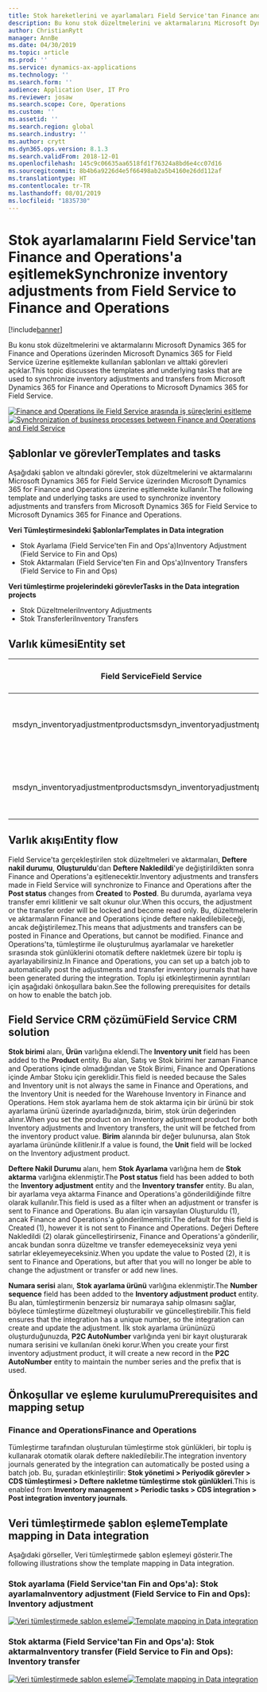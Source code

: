 ```yaml
---
title: Stok hareketlerini ve ayarlamaları Field Service'tan Finance and Operations'a eşitlemek
description: Bu konu stok düzeltmelerini ve aktarmalarını Microsoft Dynamics 365 for Finance and Operations üzerinden Microsoft Dynamics 365 for Field Service üzerine eşitlemekte kullanılan şablonları ve alttaki görevleri açıklar.
author: ChristianRytt
manager: AnnBe
ms.date: 04/30/2019
ms.topic: article
ms.prod: ''
ms.service: dynamics-ax-applications
ms.technology: ''
ms.search.form: ''
audience: Application User, IT Pro
ms.reviewer: josaw
ms.search.scope: Core, Operations
ms.custom: ''
ms.assetid: ''
ms.search.region: global
ms.search.industry: ''
ms.author: crytt
ms.dyn365.ops.version: 8.1.3
ms.search.validFrom: 2018-12-01
ms.openlocfilehash: 145c9c06635aa6518fd1f76324a8bd6e4cc07d16
ms.sourcegitcommit: 8b4b6a9226d4e5f66498ab2a5b4160e26dd112af
ms.translationtype: HT
ms.contentlocale: tr-TR
ms.lasthandoff: 08/01/2019
ms.locfileid: "1835730"
---
```

# <a name="synchronize-inventory-adjustments-from-field-service-to-finance-and-operations"></a><span data-ttu-id="3636b-103">Stok ayarlamalarını Field Service'tan Finance and Operations'a eşitlemek</span><span class="sxs-lookup"><span data-stu-id="3636b-103">Synchronize inventory adjustments from Field Service to Finance and Operations</span></span>

[!include[banner](../includes/banner.md)]

<span data-ttu-id="3636b-104">Bu konu stok düzeltmelerini ve aktarmalarını Microsoft Dynamics 365 for Finance and Operations üzerinden Microsoft Dynamics 365 for Field Service üzerine eşitlemekte kullanılan şablonları ve alttaki görevleri açıklar.</span><span class="sxs-lookup"><span data-stu-id="3636b-104">This topic discusses the templates and underlying tasks that are used to synchronize inventory adjustments and transfers from Microsoft Dynamics 365 for Finance and Operations to Microsoft Dynamics 365 for Field Service.</span></span>

<span data-ttu-id="3636b-105">[![Finance and Operations ile Field Service arasında iş süreçlerini eşitleme](./media/FSTransAdjOW.png)](./media/FSTransAdjOW.png)</span><span class="sxs-lookup"><span data-stu-id="3636b-105">[![Synchronization of business processes between Finance and Operations and Field Service](./media/FSTransAdjOW.png)](./media/FSTransAdjOW.png)</span></span>

## <a name="templates-and-tasks"></a><span data-ttu-id="3636b-106">Şablonlar ve görevler</span><span class="sxs-lookup"><span data-stu-id="3636b-106">Templates and tasks</span></span>
<span data-ttu-id="3636b-107">Aşağıdaki şablon ve altındaki görevler, stok düzeltmelerini ve aktarmalarını Microsoft Dynamics 365 for Field Service üzerinden Microsoft Dynamics 365 for Finance and Operations üzerine eşitlemekte kullanılır.</span><span class="sxs-lookup"><span data-stu-id="3636b-107">The following template and underlying tasks are used to synchronize inventory adjustments and transfers from Microsoft Dynamics 365 for Field Service to Microsoft Dynamics 365 for Finance and Operations.</span></span>

<span data-ttu-id="3636b-108">**Veri Tümleştirmesindeki Şablonlar**</span><span class="sxs-lookup"><span data-stu-id="3636b-108">**Templates in Data integration**</span></span>
- <span data-ttu-id="3636b-109">Stok Ayarlama (Field Service'ten Fin and Ops'a)</span><span class="sxs-lookup"><span data-stu-id="3636b-109">Inventory Adjustment (Field Service to Fin and Ops)</span></span>
- <span data-ttu-id="3636b-110">Stok Aktarmaları (Field Service'ten Fin and Ops'a)</span><span class="sxs-lookup"><span data-stu-id="3636b-110">Inventory Transfers (Field Service to Fin and Ops)</span></span>

<span data-ttu-id="3636b-111">**Veri tümleştirme projelerindeki görevler**</span><span class="sxs-lookup"><span data-stu-id="3636b-111">**Tasks in the Data integration projects**</span></span>
- <span data-ttu-id="3636b-112">Stok Düzeltmeleri</span><span class="sxs-lookup"><span data-stu-id="3636b-112">Inventory Adjustments</span></span>
- <span data-ttu-id="3636b-113">Stok Transferleri</span><span class="sxs-lookup"><span data-stu-id="3636b-113">Inventory Transfers</span></span>

## <a name="entity-set"></a><span data-ttu-id="3636b-114">Varlık kümesi</span><span class="sxs-lookup"><span data-stu-id="3636b-114">Entity set</span></span>
| <span data-ttu-id="3636b-115">Field Service</span><span class="sxs-lookup"><span data-stu-id="3636b-115">Field Service</span></span>                     | <span data-ttu-id="3636b-116">Finance and Operations</span><span class="sxs-lookup"><span data-stu-id="3636b-116">Finance and Operations</span></span>                             |
|-----------------------------------|----------------------------------------------------|
| <span data-ttu-id="3636b-117">msdyn_inventoryadjustmentproducts</span><span class="sxs-lookup"><span data-stu-id="3636b-117">msdyn_inventoryadjustmentproducts</span></span> |   <span data-ttu-id="3636b-118">CDS Stok ayarlama günlüğü başlıkları ve satırları</span><span class="sxs-lookup"><span data-stu-id="3636b-118">CDS Inventory adjustment journal headers and lines</span></span> |
| <span data-ttu-id="3636b-119">msdyn_inventoryadjustmentproducts</span><span class="sxs-lookup"><span data-stu-id="3636b-119">msdyn_inventoryadjustmentproducts</span></span> | <span data-ttu-id="3636b-120">CDS stok transfer günlüğü başlıkları ve satırları</span><span class="sxs-lookup"><span data-stu-id="3636b-120">CDS inventory transfer journal headers and lines</span></span>   |

## <a name="entity-flow"></a><span data-ttu-id="3636b-121">Varlık akışı</span><span class="sxs-lookup"><span data-stu-id="3636b-121">Entity flow</span></span>
<span data-ttu-id="3636b-122">Field Service'ta gerçekleştirilen stok düzeltmeleri ve aktarmaları, **Deftere nakil durumu**, **Oluşturuldu**'dan **Deftere Nakledildi**'ye değiştirildikten sonra Finance and Operations'a eşitlenecektir.</span><span class="sxs-lookup"><span data-stu-id="3636b-122">Inventory adjustments and transfers made in Field Service will synchronize to Finance and Operations after the **Post status** changes from **Created** to **Posted**.</span></span> <span data-ttu-id="3636b-123">Bu durumda, ayarlama veya transfer emri kilitlenir ve salt okunur olur.</span><span class="sxs-lookup"><span data-stu-id="3636b-123">When this occurs, the adjustment or the transfer order will be locked and become read only.</span></span> <span data-ttu-id="3636b-124">Bu, düzeltmelerin ve aktarmaların Finance and Operations içinde deftere nakledilebileceği, ancak değiştirilemez.</span><span class="sxs-lookup"><span data-stu-id="3636b-124">This means that adjustments and transfers can be posted in Finance and Operations, but cannot be modified.</span></span> <span data-ttu-id="3636b-125">Finance and Operations'ta, tümleştirme ile oluşturulmuş ayarlamalar ve hareketler sırasında stok günlüklerini otomatik deftere nakletmek üzere bir toplu iş ayarlayabilirsiniz.</span><span class="sxs-lookup"><span data-stu-id="3636b-125">In Finance and Operations, you can set up a batch job to automatically post the adjustments and transfer inventory journals that have been generated during the integration.</span></span> <span data-ttu-id="3636b-126">Toplu işi etkinleştirmenin ayrıntıları için aşağıdaki önkoşullara bakın.</span><span class="sxs-lookup"><span data-stu-id="3636b-126">See the following prerequisites for details on how to enable the batch job.</span></span>

## <a name="field-service-crm-solution"></a><span data-ttu-id="3636b-127">Field Service CRM çözümü</span><span class="sxs-lookup"><span data-stu-id="3636b-127">Field Service CRM solution</span></span> 
<span data-ttu-id="3636b-128">**Stok birimi** alanı, **Ürün** varlığına eklendi.</span><span class="sxs-lookup"><span data-stu-id="3636b-128">The **Inventory unit** field has been added to the **Product** entity.</span></span> <span data-ttu-id="3636b-129">Bu alan, Satış ve Stok birimi her zaman Finance and Operations içinde olmadığından ve Stok Birimi, Finance and Operations içinde Ambar Stoku için gereklidir.</span><span class="sxs-lookup"><span data-stu-id="3636b-129">This field is needed because the Sales and Inventory unit is not always the same in Finance and Operations, and the Inventory Unit is needed for the Warehouse Inventory in Finance and Operations.</span></span>
<span data-ttu-id="3636b-130">Hem stok ayarlama hem de stok aktarma için bir ürünü bir stok ayarlama ürünü üzerinde ayarladığınızda, birim, stok ürün değerinden alınır.</span><span class="sxs-lookup"><span data-stu-id="3636b-130">When you set the product on an Inventory adjustment product for both Inventory adjustments and Inventory transfers, the unit will be fetched from the inventory product value.</span></span> <span data-ttu-id="3636b-131">**Birim** alanında bir değer bulunursa, alan Stok ayarlama ürününde kilitlenir.</span><span class="sxs-lookup"><span data-stu-id="3636b-131">If a value is found, the **Unit** field will be locked on the Inventory adjustment product.</span></span>

<span data-ttu-id="3636b-132">**Deftere Nakil Durumu** alanı, hem **Stok Ayarlama** varlığına hem de **Stok aktarma** varlığına eklenmiştir.</span><span class="sxs-lookup"><span data-stu-id="3636b-132">The **Post status** field has been added to both the **Inventory adjustment** entity and the **Inventory transfer** entity.</span></span> <span data-ttu-id="3636b-133">Bu alan, bir ayarlama veya aktarma Finance and Operations'a gönderildiğinde filtre olarak kullanılır.</span><span class="sxs-lookup"><span data-stu-id="3636b-133">This field is used as a filter when an adjustment or transfer is sent to Finance and Operations.</span></span> <span data-ttu-id="3636b-134">Bu alan için varsayılan Oluşturuldu (1), ancak Finance and Operations'a gönderilmemiştir.</span><span class="sxs-lookup"><span data-stu-id="3636b-134">The default for this field is Created (1), however it is not sent to Finance and Operations.</span></span> <span data-ttu-id="3636b-135">Değeri Deftere Nakledildi (2) olarak güncelleştirirseniz, Finance and Operations'a gönderilir, ancak bundan sonra düzeltme ve transfer edemeyeceksiniz veya yeni satırlar ekleyemeyeceksiniz.</span><span class="sxs-lookup"><span data-stu-id="3636b-135">When you update the value to Posted (2), it is sent to Finance and Operations, but after that you will no longer be able to change the adjustment or transfer or add new lines.</span></span>

<span data-ttu-id="3636b-136">**Numara serisi** alanı, **Stok ayarlama ürünü** varlığına eklenmiştir.</span><span class="sxs-lookup"><span data-stu-id="3636b-136">The **Number sequence** field has been added to the **Inventory adjustment product** entity.</span></span> <span data-ttu-id="3636b-137">Bu alan, tümleştirmenin benzersiz bir numaraya sahip olmasını sağlar, böylece tümleştirme düzeltmeyi oluşturabilir ve güncelleştirebilir.</span><span class="sxs-lookup"><span data-stu-id="3636b-137">This field ensures that the integration has a unique number, so the integration can create and update the adjustment.</span></span> <span data-ttu-id="3636b-138">İlk stok ayarlama ürününüzü oluşturduğunuzda, **P2C AutoNumber** varlığında yeni bir kayıt oluşturarak numara serisini ve kullanılan öneki korur.</span><span class="sxs-lookup"><span data-stu-id="3636b-138">When you create your first inventory adjustment product, it will create a new record in the **P2C AutoNumber** entity to maintain the number series and the prefix that is used.</span></span>

## <a name="prerequisites-and-mapping-setup"></a><span data-ttu-id="3636b-139">Önkoşullar ve eşleme kurulumu</span><span class="sxs-lookup"><span data-stu-id="3636b-139">Prerequisites and mapping setup</span></span>

### <a name="finance-and-operations"></a><span data-ttu-id="3636b-140">Finance and Operations</span><span class="sxs-lookup"><span data-stu-id="3636b-140">Finance and Operations</span></span>
<span data-ttu-id="3636b-141">Tümleştirme tarafından oluşturulan tümleştirme stok günlükleri, bir toplu iş kullanarak otomatik olarak deftere nakledilebilir.</span><span class="sxs-lookup"><span data-stu-id="3636b-141">The integration inventory journals generated by the integration can automatically be posted using a batch job.</span></span> <span data-ttu-id="3636b-142">Bu, şuradan etkinleştirilir: **Stok yönetimi > Periyodik görevler > CDS tümleştirmesi > Deftere nakletme tümleştirme stok günlükleri**.</span><span class="sxs-lookup"><span data-stu-id="3636b-142">This is enabled from **Inventory management > Periodic tasks > CDS integration > Post integration inventory journals**.</span></span>

## <a name="template-mapping-in-data-integration"></a><span data-ttu-id="3636b-143">Veri tümleştirmede şablon eşleme</span><span class="sxs-lookup"><span data-stu-id="3636b-143">Template mapping in Data integration</span></span>

<span data-ttu-id="3636b-144">Aşağıdaki görseller, Veri tümleştirmede şablon eşlemeyi gösterir.</span><span class="sxs-lookup"><span data-stu-id="3636b-144">The following illustrations show the template mapping in Data integration.</span></span>

### <a name="inventory-adjustment-field-service-to-fin-and-ops-inventory-adjustment"></a><span data-ttu-id="3636b-145">Stok ayarlama (Field Service'tan Fin and Ops'a): Stok ayarlama</span><span class="sxs-lookup"><span data-stu-id="3636b-145">Inventory adjustment (Field Service to Fin and Ops): Inventory adjustment</span></span>

<span data-ttu-id="3636b-146">[![Veri tümleştirmede şablon eşleme](./media/FSAdj1.png)](./media/FSAdj1.png)</span><span class="sxs-lookup"><span data-stu-id="3636b-146">[![Template mapping in Data integration](./media/FSAdj1.png)](./media/FSAdj1.png)</span></span>


### <a name="inventory-transfer-field-service-to-fin-and-ops-inventory-transfer"></a><span data-ttu-id="3636b-147">Stok aktarma (Field Service'tan Fin and Ops'a): Stok aktarma</span><span class="sxs-lookup"><span data-stu-id="3636b-147">Inventory transfer (Field Service to Fin and Ops): Inventory transfer</span></span>

<span data-ttu-id="3636b-148">[![Veri tümleştirmede şablon eşleme](./media/FSTrans1.png)](./media/FSTrans1.png)</span><span class="sxs-lookup"><span data-stu-id="3636b-148">[![Template mapping in Data integration](./media/FSTrans1.png)](./media/FSTrans1.png)</span></span>
